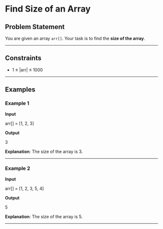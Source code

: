 # Find Size of an Array

## Problem Statement
You are given an array `arr[]`. Your task is to find the **size of the array**.

---

## Constraints
- 1 ≤ |arr| ≤ 1000  

---

## Examples

### Example 1
**Input**

arr[] = [1, 2, 3]

**Output**

3

**Explanation**: The size of the array is 3.

---

### Example 2
**Input**

arr[] = [1, 2, 3, 5, 4]

**Output**

5

**Explanation**: The size of the array is 5.

---
